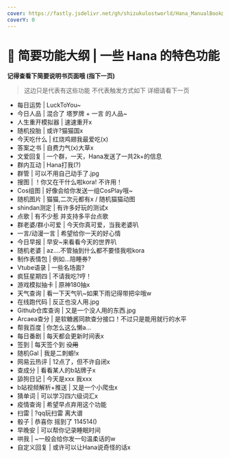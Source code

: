 ```yaml
---
cover: https://fastly.jsdelivr.net/gh/shizukulostworld/Hana_ManualBook@main/.gitbook/assets/IMG_20211011_001458_108.jpg
coverY: 0
---
```


# 🌈 简要功能大纲 | 一些 Hana 的特色功能

**记得查看下简要说明书页面哦 (指下一页)**

> 这边只是代表有这些功能 不代表触发方式如下 详细请看下一页

* 每日运势 | LuckToYou~
* 今日人品 | 混合了 塔罗牌 + 一言 的人品~
* 人生重开模拟器 | 速速重开x
* 随机投胎 | 或许?猫猫国x
* 今天吃什么 | 红烧鸡翅我最爱吃(x)
* 答案之书 | 自费力气(x)大草x
* 文爱回复 | 一个群，一天，Hana发送了一共2k+的信息
* 群内互动 | Hana打我(?)
* 群管 | 可以不用自己动手了.jpg
* 搜图 | ！你又在干什么啦kora! 不许用！
* Cos组图 | 好像会给你发送一组CosPlay哦~
* 随机图片 | 猫猫,二次元都有x \/ 随机猫猫动图
* shindan测定 | 有许多好玩的测试x
* 点歌 | 有不少惹 并支持多平台点歌
* 群老婆\/群小可爱 | 今天你真可爱，当我老婆叭
* 一言\/动漫一言 | 希望给你一天的好心情
* 今日早报 | 早安~来看看今天的世界叭
* 随机老婆 | az....不管抽到什么都不要怪我啦kora
* 制作表情包 | 例如...陪睡券?
* Vtube语录 | 一些名场面?
* 疯狂星期四 | 不请我吃?哼！
* 游戏模拟抽卡 | 原神180抽x
* 天气查询 | 看一下天气叭~如果下雨记得带把伞哦w
* 在线跑代码 | 反正也没人用.jpg
* Github仓库查询 | 又是一个没人用的东西.jpg
* Arcaea查分 | 是软糖酱同款查分接口！不过只是能用就行的水平
* 帮我百度 | 你怎么这么懒a...
* 每日番剧 | 每天都会更新时间表x
* 签到 | 每天签个到 ~~没用~~
* 随机Gal | 我是二刺螈!x
* 网易云热评 | 12点了，但不许自闭x
* 查成分 | 看看某人的b站牌子x
* 舔狗日记 | 今天是xxx 我xxx
* b站视频解析+推送 | 又是一个小爬虫x
* 猜单词 | 可以学习四六级词汇x
* 疫情查询 | 希望早点弃用这个功能
* 扫雷 | ?qq玩扫雷 离大谱
* 骰子 | 恭喜你 摇到了 114514()
* 早晚安 | 可以帮你记录睡眠时间
* 哄我 | ~一般会给你发一句温柔话的w
* 自定义回复 | 或许可以让Hana说奇怪的话x
